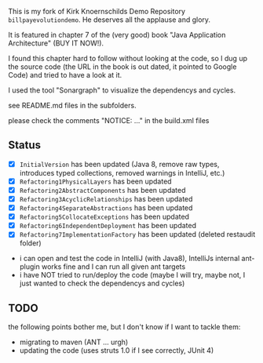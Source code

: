 This is my fork of Kirk Knoernschilds Demo Repository `billpayevolutiondemo`. He deserves all the applause and glory.

It is featured in chapter 7 of the (very good) book "Java Application Architecture" (BUY IT NOW!).

I found this chapter hard to follow without looking at the code, 
so I dug up the source code (the URL in the book is out dated, it pointed to Google Code)
and tried to have a look at it.

I used the tool "Sonargraph" to visualize the dependencys and cycles.

see README.md files in the subfolders.

please check the comments "NOTICE: ..." in the build.xml files

## Status

* [x] `InitialVersion` has been updated (Java 8, remove raw types, introduces typed collections, removed warnings in IntelliJ, etc.)
* [x] `Refactoring1PhysicalLayers` has been updated
* [x] `Refactoring2AbstractComponents` has been updated
* [x] `Refactoring3AcyclicRelationships` has been updated
* [x] `Refactoring4SeparateAbstractions` has been updated
* [x] `Refactoring5CollocateExceptions` has been updated
* [x] `Refactoring6IndependentDeployment` has been updated
* [x] `Refactoring7ImplementationFactory` has been updated (deleted restaudit folder)

* i can open and test the code in IntelliJ (with Java8), IntelliJs internal ant-plugin works fine and I can run all given ant targets
* i have NOT tried to run/deploy the code (maybe I will try, maybe not, I just wanted to check the dependencys and cycles)

## TODO

the following points bother me, but I don't know if I want to tackle them:

* migrating to maven (ANT ... urgh)
* updating the code (uses struts 1.0 if I see correctly, JUnit 4)
